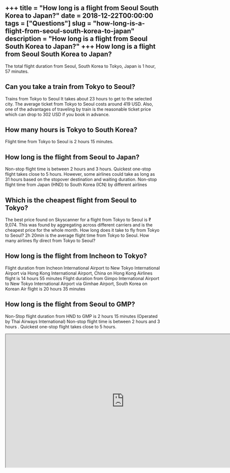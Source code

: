 +++
title = "How long is a flight from Seoul South Korea to Japan?"
date = 2018-12-22T00:00:00
tags = ["Questions"]
slug = "how-long-is-a-flight-from-seoul-south-korea-to-japan"
description = "How long is a flight from Seoul South Korea to Japan?"
+++
How long is a flight from Seoul South Korea to Japan?
-----------------------------------------------------

The total flight duration from Seoul, South Korea to Tokyo, Japan is 1 hour, 57 minutes.

Can you take a train from Tokyo to Seoul?
-----------------------------------------

Trains from Tokyo to Seoul It takes about 23 hours to get to the selected city. The average ticket from Tokyo to Seoul costs around 419 USD. Also, one of the advantages of traveling by train is the reasonable ticket price which can drop to 302 USD if you book in advance.

How many hours is Tokyo to South Korea?
---------------------------------------

Flight time from Tokyo to Seoul is 2 hours 15 minutes.

How long is the flight from Seoul to Japan?
-------------------------------------------

Non-stop flight time is between 2 hours and 3 hours. Quickest one-stop flight takes close to 5 hours. However, some airlines could take as long as 31 hours based on the stopover destination and waiting duration. Non-stop flight time from Japan (HND) to South Korea (ICN) by different airlines

Which is the cheapest flight from Seoul to Tokyo?
-------------------------------------------------

The best price found on Skyscanner for a flight from Tokyo to Seoul is ₹ 9,074. This was found by aggregating across different carriers and is the cheapest price for the whole month. How long does it take to fly from Tokyo to Seoul? 2h 20min is the average flight time from Tokyo to Seoul. How many airlines fly direct from Tokyo to Seoul?

How long is the flight from Incheon to Tokyo?
---------------------------------------------

Flight duration from Incheon International Airport to New Tokyo International Airport via Hong Kong International Airport, China on Hong Kong Airlines flight is 14 hours 55 minutes Flight duration from Gimpo International Airport to New Tokyo International Airport via Gimhae Airport, South Korea on Korean Air flight is 20 hours 35 minutes

How long is the flight from Seoul to GMP?
-----------------------------------------

Non-Stop flight duration from HND to GMP is 2 hours 15 minutes (Operated by Thai Airways International) Non-stop flight time is between 2 hours and 3 hours . Quickest one-stop flight takes close to 5 hours.

<iframe allow="accelerometer; autoplay; clipboard-write; encrypted-media; gyroscope; picture-in-picture" allowfullscreen="" class="__youtube_prefs__  epyt-is-override  no-lazyload" data-no-lazy="1" data-origheight="433" data-origwidth="770" data-skipgform_ajax_framebjll="" height="433" id="_ytid_81511" loading="lazy" src="https://www.youtube.com/embed/PpUa06SGU2w?enablejsapi=1&autoplay=0&cc_load_policy=0&cc_lang_pref=&iv_load_policy=1&loop=0&modestbranding=0&rel=1&fs=1&playsinline=0&autohide=2&theme=dark&color=red&controls=1&" title="YouTube player" width="770"></iframe>